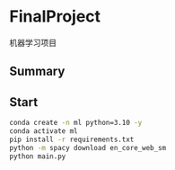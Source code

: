 # FinalProject

机器学习项目

## Summary

## Start

```bash
conda create -n ml python=3.10 -y
conda activate ml
pip install -r requirements.txt
python -m spacy download en_core_web_sm
python main.py
```

